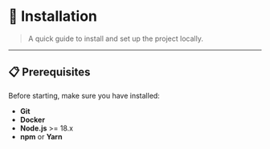 # 🚀 Installation

> A quick guide to install and set up the project locally.

---

## 📋 Prerequisites

Before starting, make sure you have installed:

- **Git**
- **Docker**
- **Node.js** >= 18.x
- **npm** or **Yarn**

